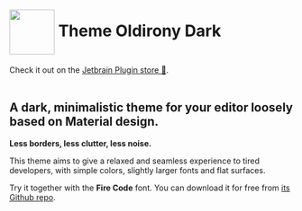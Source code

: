 # <img src="https://plugins.jetbrains.com/files/16807/120342/icon/pluginIcon.svg" height="80" align="center"> Theme Oldirony Dark

Check it out on the [Jetbrain Plugin store 💈](https://plugins.jetbrains.com/plugin/16807-theme-oldirony-dark).
<br><br>
<h2>A dark, minimalistic theme for your editor loosely based on Material design.</h2>
<p><strong>Less borders, less clutter, less noise.</strong></p>
<p>This theme aims to give a relaxed and seamless experience to tired developers, with simple colors, slightly larger fonts and flat surfaces.</p>
<p>Try it together with the <strong>Fire Code</strong> font.
You can download it for free from <a href="https://github.com/tonsky/FiraCode#download--install" target="_blank" rel="noreferrer noopener">its Github repo</a>.</p>